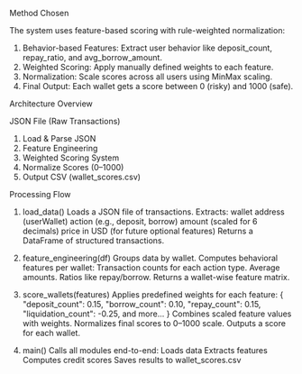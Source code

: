Method Chosen

The system uses feature-based scoring with rule-weighted normalization:
1) Behavior-based Features: Extract user behavior like deposit_count, repay_ratio, and avg_borrow_amount.
2) Weighted Scoring: Apply manually defined weights to each feature.
3) Normalization: Scale scores across all users using MinMax scaling.
4) Final Output: Each wallet gets a score between 0 (risky) and 1000 (safe).

Architecture Overview

JSON File (Raw Transactions)

1) Load & Parse JSON
2) Feature Engineering
3) Weighted Scoring System
4) Normalize Scores (0–1000)
5) Output CSV (wallet_scores.csv)

Processing Flow

1. load_data()
Loads a JSON file of transactions.
Extracts:
  wallet address (userWallet)
  action (e.g., deposit, borrow)
  amount (scaled for 6 decimals)
  price in USD (for future optional features)
  Returns a DataFrame of structured transactions.

2. feature_engineering(df)
Groups data by wallet.
Computes behavioral features per wallet:
  Transaction counts for each action type.
  Average amounts.
  Ratios like repay/borrow.
  Returns a wallet-wise feature matrix.

3. score_wallets(features)
Applies predefined weights for each feature:
{
  "deposit_count": 0.15,
  "borrow_count": 0.10,
  "repay_count": 0.15,
  "liquidation_count": -0.25,
   and more...
}
Combines scaled feature values with weights.
Normalizes final scores to 0–1000 scale.
Outputs a score for each wallet.

4. main()
Calls all modules end-to-end:
  Loads data
  Extracts features
  Computes credit scores
  Saves results to wallet_scores.csv
